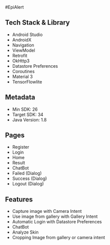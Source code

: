 #EpiAlert

## Tech Stack & Library
- Android Studio
- AndroidX
- Navigation
- ViewModel
- Retrofit
- OkHttp3
- Datastore Preferences
- Coroutines
- Material 3
- TensorFlowlite
## Metadata
- Min SDK: 26
- Target SDK: 34
- Java Version: 1.8

## Pages
- Register
- Login
- Home
- Result
- ChatBot
- Failed (Dialog)
- Success (Dialog)
- Logout (Dialog)

## Features
- Capture image with Camera Intent 
- Use image from gallery with Gallery Intent
- Automatic Login with Datastore Preferences
- ChatBot
- Analyze Skin
- Cropping Image from gallery or camera intent
